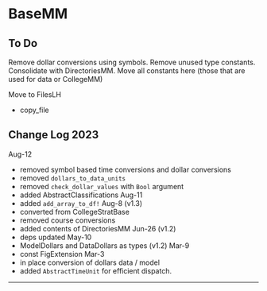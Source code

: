 # BaseMM

## To Do

Remove dollar conversions using symbols.
Remove unused type constants.
Consolidate with DirectoriesMM.
Move all constants here (those that are used for data or CollegeMM)

Move to FilesLH
- copy_file

## Change Log 2023

Aug-12
- removed symbol based time conversions and dollar conversions
- removed `dollars_to_data_units`
- removed `check_dollar_values` with `Bool` argument
- added AbstractClassifications
Aug-11
- added `add_array_to_df!`
Aug-8 (v1.3)
- converted from CollegeStratBase
- removed course conversions
- added contents of DirectoriesMM
Jun-26 (v1.2)
- deps updated
May-10
- ModelDollars and DataDollars as types (v1.2)
Mar-9
- const FigExtension
Mar-3
- in place conversion of dollars data / model
- added `AbstractTimeUnit` for efficient dispatch.

-----------------